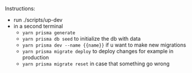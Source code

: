 Instructions:

* run ./scripts/up-dev
* in a second terminal
  * `yarn prisma generate`
  * `yarn prisma db seed` to initialize the db with data
  * `yarn prisma dev --name {{name}}` if u want to make new migrations
  * `yarn prisma migrate deploy` to deploy changes for example in production
  * `yarn prisma migrate reset` in case that something go wrong